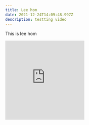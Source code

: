 ```yaml
---
title: Lee hom
date: 2021-12-24T14:09:48.997Z
description: testting video
---
```

This is lee hom



<iframe style="margin: 0 auto;" width="250" height="250" src="https://www.youtube.com/embed/HTpOowZnBLg" title="YouTube video player" frameborder="0" allow="accelerometer; autoplay; clipboard-write; encrypted-media; gyroscope; picture-in-picture" allowfullscreen></iframe>